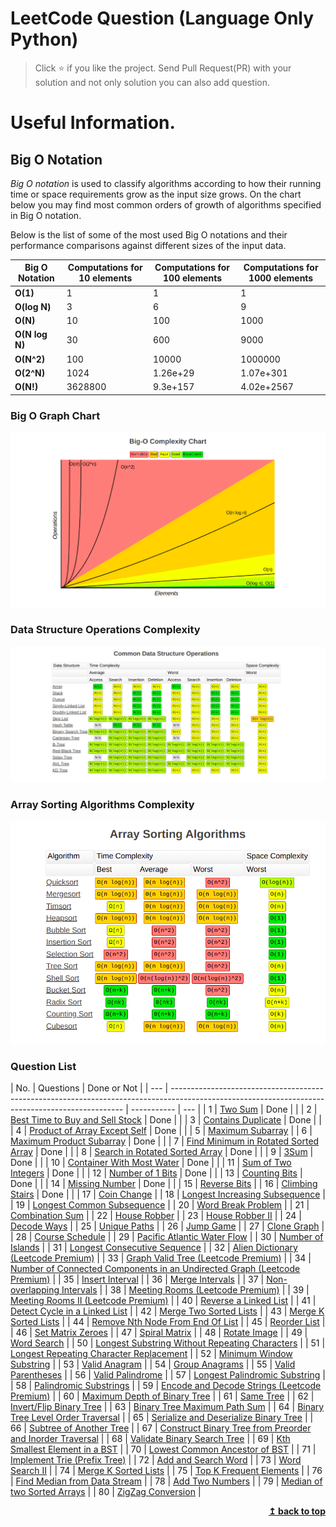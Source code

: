 # LeetCode Question (Language Only Python)

> Click :star: if you like the project. Send Pull Request(PR) with your solution and not only solution you can also add question.

# Useful Information.

## Big O Notation

_Big O notation_ is used to classify algorithms according to how their running time or space requirements grow as the input size grows.
On the chart below you may find most common orders of growth of algorithms specified in Big O notation.

Below is the list of some of the most used Big O notations and their performance comparisons against different sizes of the input data.

| Big O Notation | Computations for 10 elements | Computations for 100 elements | Computations for 1000 elements |
| -------------- | ---------------------------- | ----------------------------- | ------------------------------ |
| **O(1)**       | 1                            | 1                             | 1                              |
| **O(log N)**   | 3                            | 6                             | 9                              |
| **O(N)**       | 10                           | 100                           | 1000                           |
| **O(N log N)** | 30                           | 600                           | 9000                           |
| **O(N^2)**     | 100                          | 10000                         | 1000000                        |
| **O(2^N)**     | 1024                         | 1.26e+29                      | 1.07e+301                      |
| **O(N!)**      | 3628800                      | 9.3e+157                      | 4.02e+2567                     |

### Big O Graph Chart

![Screenshots](./assets/graph.png)

### Data Structure Operations Complexity

![Screenshots](./assets/commonDataStructure.png)

### Array Sorting Algorithms Complexity

![Screenshots](./assets/sorting.png)

### Question List

| No. | Questions                                                                                                                                        | Done or Not |
| --- | ------------------------------------------------------------------------------------------------------------------------------------------------ | ----------- | --- |
| 1   | [Two Sum](https://github.com/rahulpandey70/LeetCode-Questions/blob/master/Array/TwoSum.py)                                                       | Done        |     |
| 2   | [Best Time to Buy and Sell Stock](https://github.com/rahulpandey70/LeetCode-Questions/blob/master/Array/StockBuySell.py)                         | Done        |     |
| 3   | [Contains Duplicate](https://github.com/rahulpandey70/LeetCode-Questions/blob/master/Array/ContainsDuplicate.py)                                 | Done        |     |
| 4   | [Product of Array Except Self](https://github.com/rahulpandey70/LeetCode-Questions/blob/master/Array/Productofarrayexceptself.py)                | Done        |     |
| 5   | [Maximum Subarray](https://github.com/rahulpandey70/LeetCode-Questions/blob/master/Array/MaximumSubarray.py)                                     |
| 6   | [Maximum Product Subarray](https://github.com/rahulpandey70/LeetCode-Questions/blob/master/Array/MaximumProductSubarray.py)                      | Done        |     |
| 7   | [Find Minimum in Rotated Sorted Array](https://github.com/rahulpandey70/LeetCode-Questions/blob/master/Array/FindMinimuminRotatedSortedArray.py) | Done        |     |
| 8   | [Search in Rotated Sorted Array](https://github.com/rahulpandey70/LeetCode-Questions/blob/master/Array/SearchinRotatedSortedArray.py)            | Done        |     |
| 9   | [3Sum](https://github.com/rahulpandey70/LeetCode-Questions/blob/master/Array/3Sum.py)                                                            | Done        |     |
| 10  | [Container With Most Water](https://github.com/rahulpandey70/LeetCode-Questions/blob/master/Array/ContainerWithMostWater.py)                     | Done        |     |
| 11  | [Sum of Two Integers](https://github.com/rahulpandey70/LeetCode-Questions/blob/master/Solution's/SumoftwoIntegers.py)                            | Done        |     |
| 12  | [Number of 1 Bits](https://github.com/rahulpandey70/LeetCode-Questions/blob/master/Solution's/Numberof1Bits.py)                                  | Done        |     |
| 13  | [Counting Bits](https://github.com/rahulpandey70/LeetCode-Questions/blob/master/Solution's/CountingBits.py)                                      | Done        |     |
| 14  | [Missing Number](https://github.com/rahulpandey70/LeetCode-Questions/blob/master/Solution's/MissingNumber.py)                                    | Done        |     |
| 15  | [Reverse Bits]()                                                                                                                                 |
| 16  | [Climbing Stairs](https://github.com/rahulpandey70/LeetCode-Questions/blob/master/Solution's/ClimbingStairs.py)                                  | Done        |     |
| 17  | [Coin Change]()                                                                                                                                  |
| 18  | [Longest Increasing Subsequence]()                                                                                                               |
| 19  | [Longest Common Subsequence]()                                                                                                                   |
| 20  | [Word Break Problem]()                                                                                                                           |
| 21  | [Combination Sum]()                                                                                                                              |
| 22  | [House Robber]()                                                                                                                                 |
| 23  | [House Robber II]()                                                                                                                              |
| 24  | [Decode Ways]()                                                                                                                                  |
| 25  | [Unique Paths]()                                                                                                                                 |
| 26  | [Jump Game]()                                                                                                                                    |
| 27  | [Clone Graph]()                                                                                                                                  |
| 28  | [Course Schedule]()                                                                                                                              |
| 29  | [Pacific Atlantic Water Flow]()                                                                                                                  |
| 30  | [Number of Islands]()                                                                                                                            |
| 31  | [Longest Consecutive Sequence]()                                                                                                                 |
| 32  | [Alien Dictionary (Leetcode Premium)]()                                                                                                          |
| 33  | [Graph Valid Tree (Leetcode Premium)]()                                                                                                          |
| 34  | [Number of Connected Components in an Undirected Graph (Leetcode Premium)]()                                                                     |
| 35  | [Insert Interval]()                                                                                                                              |
| 36  | [Merge Intervals]()                                                                                                                              |
| 37  | [Non-overlapping Intervals]()                                                                                                                    |
| 38  | [Meeting Rooms (Leetcode Premium)]()                                                                                                             |
| 39  | [Meeting Rooms II (Leetcode Premium)]()                                                                                                          |
| 40  | [Reverse a Linked List]()                                                                                                                        |
| 41  | [Detect Cycle in a Linked List]()                                                                                                                |
| 42  | [Merge Two Sorted Lists]()                                                                                                                       |
| 43  | [Merge K Sorted Lists]()                                                                                                                         |
| 44  | [Remove Nth Node From End Of List]()                                                                                                             |
| 45  | [Reorder List]()                                                                                                                                 |
| 46  | [Set Matrix Zeroes]()                                                                                                                            |
| 47  | [Spiral Matrix]()                                                                                                                                |
| 48  | [Rotate Image]()                                                                                                                                 |
| 49  | [Word Search]()                                                                                                                                  |
| 50  | [Longest Substring Without Repeating Characters]()                                                                                               |
| 51  | [Longest Repeating Character Replacement]()                                                                                                      |
| 52  | [Minimum Window Substring]()                                                                                                                     |
| 53  | [Valid Anagram]()                                                                                                                                |
| 54  | [Group Anagrams]()                                                                                                                               |
| 55  | [Valid Parentheses]()                                                                                                                            |
| 56  | [Valid Palindrome]()                                                                                                                             |
| 57  | [Longest Palindromic Substring]()                                                                                                                |
| 58  | [Palindromic Substrings]()                                                                                                                       |
| 59  | [Encode and Decode Strings (Leetcode Premium)]()                                                                                                 |
| 60  | [Maximum Depth of Binary Tree]()                                                                                                                 |
| 61  | [Same Tree]()                                                                                                                                    |
| 62  | [Invert/Flip Binary Tree]()                                                                                                                      |
| 63  | [Binary Tree Maximum Path Sum]()                                                                                                                 |
| 64  | [Binary Tree Level Order Traversal]()                                                                                                            |
| 65  | [Serialize and Deserialize Binary Tree]()                                                                                                        |
| 66  | [Subtree of Another Tree]()                                                                                                                      |
| 67  | [Construct Binary Tree from Preorder and Inorder Traversal]()                                                                                    |
| 68  | [Validate Binary Search Tree]()                                                                                                                  |
| 69  | [Kth Smallest Element in a BST]()                                                                                                                |
| 70  | [Lowest Common Ancestor of BST]()                                                                                                                |
| 71  | [Implement Trie (Prefix Tree)]()                                                                                                                 |
| 72  | [Add and Search Word]()                                                                                                                          |
| 73  | [Word Search II]()                                                                                                                               |
| 74  | [Merge K Sorted Lists]()                                                                                                                         |
| 75  | [Top K Frequent Elements]()                                                                                                                      |
| 76  | [Find Median from Data Stream]()                                                                                                                 |
| 78  | [Add Two Numbers]()                                                                                                                              |
| 79  | [Median of two Sorted Arrays]()                                                                                                                  |
| 80  | [ZigZag Conversion]()                                                                                                                            |

<div align="right">
    <b><a href="#">↥ back to top</a></b>
</div>

